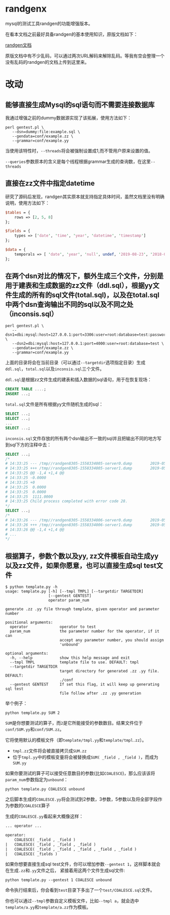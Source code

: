 
# randgenx

mysql的测试工具randgen的功能增强版本。

在看本文档之前最好具备randgen的基本使用知识，原版文档如下：

[randgen文档](https://github.com/RQG/RQG-Documentation/wiki/RandomQueryGeneratorQuickStart)

原版文档中有不少乱码，可以通过两次URL解码来解除乱码。等我有空会整理一个没有乱码的randgen的文档上传到这里来。


# 改动

## 能够直接生成Mysql的sql语句而不需要连接数据库


我通过增强之前的dummy数据源实现了该拓展，使用方法如下：

```shell
perl gentest.pl \
   --dsn=dummy:file:example.sql \
   --gendata=conf/example.zz \
   --grammar=conf/example.yy
```

当使用该特性时，`--threads`将会被强制设置成1,而不管用户原来设置的值。

`--queries`参数原本的含义是每个线程根据grammar生成的查询数，在这里`--threads`

## 直接在zz文件中指定datetime

研究了源码后发现，randgen其实原本就支持指定具体时间，虽然文档里没有明确说明，使用方法如下：

```perl
$tables = {
    rows => [2, 5, 8]
};

$fields = {
    types => ['date', 'time', 'year', 'datetime', 'timestamp']
};

$data = {
    temporals => [ 'date', 'year', 'null', undef, '2019-08-23', '2018-09-10 10:29:30']
};
```

## 在两个dsn对比的情况下，额外生成三个文件，分别是用于建表和生成数据的zz文件（ddl.sql），根据yy文件生成的所有的sql文件(total.sql)，以及在total.sql中两个dsn查询输出不同的sql以及不同之处（inconsis.sql）


```shell
perl gentest.pl \
   --dsn1=dbi:mysql:host=127.0.0.1:port=3306:user=root:database=test:password=123456 \
   --dsn2=dbi:mysql:host=127.0.0.1:port=4000:user=root:database=test \
   --gendata=conf/example.zz \
   --grammar=conf/example.yy
```

上面的目录将会在当前目录（可以通过`--targetdir`选项指定目录）生成`ddl.sql`，`total.sql`以及`inconsis.sql`三个文件。

`ddl.sql`是根据zz文件生成的建表和插入数据的sql语句，用于在恢复现场：

```sql
CREATE TABLE ....;
INSERT ...;
```

`total.sql`文件是所有根据yy文件随机生成的sql：

```sql
SELECT ...;
SELECT ...;
...
SELECT ...;
```

`inconsis.sql`文件存放的所有两个dsn输出不一致的sql并且把输出不同的地方写到sql下方的注释中去：

```sql
SELECT ...;
/*
# 14:33:25 --- /tmp//randgen8305-1558334005-server0.dump        2019-05-20 14:33:25.152868864 +0800
# 14:33:25 +++ /tmp//randgen8305-1558334005-server1.dump        2019-05-20 14:33:25.152868864 +0800
# 14:33:25 @@ -1,4 +1,4 @@
# 14:33:25 -0.0000
# 14:33:25 +0
# 14:33:25  0.0000
# 14:33:25  0.0000
# 14:33:25  1111.0000
# 14:33:25 Child process completed with error code 28.
*/
SELECT ...;
/*
# 14:33:26 --- /tmp//randgen8305-1558334006-server0.dump        2019-05-20 14:33:25.152868864 +0800
# 14:33:26 +++ /tmp//randgen8305-1558334006-server1.dump        2019-05-20 14:33:25.152868864 +0800
# 14:33:26 @@ -1,4 +1,4 @@
# ...
*/
```


## 根据算子，参数个数以及yy, zz文件模板自动生成yy以及zz文件，如果你愿意，也可以直接生成sql test文件

```shell
$ python template.py -h
usage: template.py [-h] [--tmpl TMPL] [--targetdir TARGETDIR]
                   [--gentest GENTEST]
                   operator param_num

generate .zz .yy file through template, given operator and parameter number

positional arguments:
  operator              operator to test
  param_num             the parameter number for the operator, if it can
                        accept any parameter number, you should assign
                        'unbound'

optional arguments:
  -h, --help            show this help message and exit
  --tmpl TMPL           template file to use. DEFAULT: tmpl
  --targetdir TARGETDIR
                        target directory for generated .zz .yy file. DEFAULT:
                        ./conf
  --gentest GENTEST     If set this flag, it will keep up generating sql test
                        file follow after .zz .yy generation
```

举个例子：

```shell
python template.py SUM 2
```

`SUM`是你想要测试的算子，而`2`是它所能接受的参数数目。结果文件位于`conf/SUM.yy`和`conf/SUM.zz`。

它将使用默认的模板文件（即`template/tmpl.yy`和`template/tmpl.zz`）。

 - `tmpl.zz`文件将会被直接拷贝成`SUM.zz`
 - 位于`tmpl.yy`中的模板变量将会被替换成`SUM( _field , _field )`，而成为`SUM.yy`


如果你要测试的算子可以接受任意数目的参数(比如`COALESCE`)，那么应该该将`param_num`参数指定为`unbound`：

```shell
python template.py COALESCE unbound
```

之后脚本生成的`COALESCE.yy`将会测试到2参数，3参数，5参数以及将全部字段作为参数的`COALESCE`算子

生成的`COALESCE.yy`看起来大概像这样：

```yacc
... operator ...

operator:
    COALESCE( _field , _field )
|   COALESCE( _field , _field , _field )
|   COALESCE( _field , _field , _field , _field , _field )
|   COALESCE( _fields )
```

如果你想要直接生成sql test文件，你可以增加参数`--gentest 1`，这样脚本就会在生成`.zz`和`.yy`文件之后，
紧接着用这两个文件生成sql文件:


```shell
python template.py --gentest 1 COALESCE unbound 
```

命令执行结束后，你会看到`test`目录下多出了一个`test/COALESCE.sql`文件。

你也可以通过`--tmpl`参数自定义模板文件，比如`--tmpl a`，就会选中`template/a.yy`和`template/a.zz`作为模板。